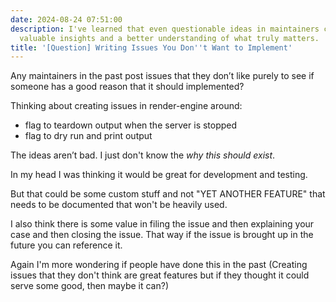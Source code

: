 ```yaml
---
date: 2024-08-24 07:51:00
description: I've learned that even questionable ideas in maintainers can lead to
  valuable insights and a better understanding of what truly matters.
title: '[Question] Writing Issues You Don''t Want to Implement'
---
```


Any maintainers in the past post issues that they don’t like purely to see if someone has a good reason that it should implemented?

Thinking about creating issues in render-engine around:

- flag to teardown output when the server is stopped
- flag to dry run and print output

The ideas aren’t bad. I just don't know the _why this should exist_.

In my head I was thinking it would be great for development and testing.

But that could be some custom stuff and not "YET ANOTHER FEATURE" that needs to be documented that won't be heavily used.

I also think there is some value in filing the issue and then explaining your case and then closing the issue. That way if the issue is brought up in the future you can reference it.

Again I'm more wondering if people have done this in the past (Creating issues that they don't think are great features but if they thought it could serve some good, then maybe it can?)

